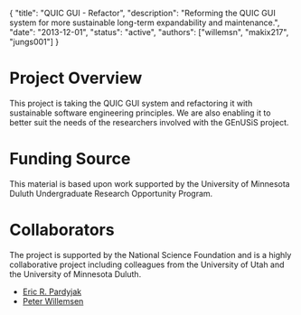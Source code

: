 {
	"title": "QUIC GUI - Refactor",
	"description": "Reforming the QUIC GUI system for more sustainable long-term expandability and maintenance.",
	"date": "2013-12-01",
	"status": "active",
	"authors": ["willemsn", "makix217", "jungs001"]
}

Project Overview
================

This project is taking the QUIC GUI system and refactoring it with sustainable software engineering principles. We are also enabling it to better suit the needs of the researchers involved with the GEnUSiS project.

Funding Source
==============

This material is based upon work supported by the University of Minnesota Duluth Undergraduate Research Opportunity Program.

Collaborators
=============

The project is supported by the National Science Foundation and is a
highly collaborative project including colleagues from the University
of Utah and the University of Minnesota Duluth.

* [Eric R. Pardyjak](http://mech.utah.edu/people/faculty/eric-pardyjak-associate-professor/)
* [Peter Willemsen](http://www.d.umn.edu/~willemsn)
